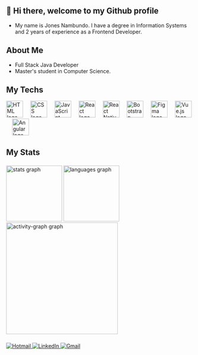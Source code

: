 ## 👋 Hi there, welcome to my Github profile

- My name is Jones Nambundo. I have a degree in Information Systems and 2 years of experience as a Frontend Developer.

## About Me
- Full Stack Java Developer
- Master's student in Computer Science.

## My Techs
<div align="left">
  <img src="https://skillicons.dev/icons?i=html" height="45" alt="HTML logo"  />
  <img width="12" />
  <img src="https://skillicons.dev/icons?i=css" height="45" alt="CSS logo"  />
  <img width="12" />
  <img src="https://skillicons.dev/icons?i=javascript" height="45" alt="JavaScript logo"  />
  <img width="12" />
  <img src="https://skillicons.dev/icons?i=react" height="45" alt="React logo"  />
  <img width="12" />
  <img src="https://skillicons.dev/icons?i=react-native" height="45" alt="React Native logo"  />
  <img width="12" />
  <img src="https://skillicons.dev/icons?i=bootstrap" height="45" alt="Bootstrap logo"  />
  <img width="12" />
  <img src="https://skillicons.dev/icons?i=figma" height="45" alt="Figma logo"  />
  <img width="12" />
  <img src="https://skillicons.dev/icons?i=vue" height="45" alt="Vue.js logo"  />
  <img width="12" />
  <img src="https://skillicons.dev/icons?i=angular" height="45" alt="Angular logo"  />
</div>

## My Stats

###

<div align="left">
  <img src="https://github-readme-stats.vercel.app/api?username=jonesnambundo&hide_title=false&hide_rank=false&show_icons=true&include_all_commits=true&count_private=true&disable_animations=false&theme=gruvbox_light&locale=en&hide_border=false&order=1" height="150" alt="stats graph"  />
  <img src="https://github-readme-stats.vercel.app/api/top-langs?username=jonesnambundo&locale=en&hide_title=false&layout=compact&card_width=320&langs_count=5&theme=gruvbox_light&hide_border=true&order=2" height="150" alt="languages graph"  />
  <img src="https://github-readme-activity-graph.vercel.app/graph?username=jonesnambundo&radius=16&theme=gruvbox&area=true&order=5&hide_title=false&hide_border=true" height="300" alt="activity-graph graph"  />
</div>

###

<div align="left">
  <a href="mailto:jonesnambundo@hotmail.com" target="_blank">
    <img src="https://img.shields.io/badge/Hotmail-0078D4?style=for-the-badge&logo=windows&logoColor=white" alt="Hotmail">
  </a>
  <a href="https://www.linkedin.com/in/jonesnambundo/" target="_blank">
    <img src="https://img.shields.io/badge/LinkedIn-0077B5?style=for-the-badge&logo=linkedin&logoColor=white" alt="LinkedIn">
  </a>
  <a href="mailto:ghustlerecords@gmail.com" target="_blank">
    <img src="https://img.shields.io/badge/Gmail-D14836?style=for-the-badge&logo=gmail&logoColor=white" alt="Gmail">
  </a>
</div>

###

<!--
**brunograna/brunograna** is a ✨ _special_ ✨ repository because its `README.md` (this file) appears on your GitHub profile.

Here are some ideas to get you started:

- 🔭 I’m currently working on ...
- 🌱 I’m currently learning ...
- 👯 I’m looking to collaborate on ...
- 🤔 I’m looking for help with ...
- 💬 Ask me about ...
- 📫 How to reach me: ...
- 😄 Pronouns: ...
- ⚡ Fun fact: ...
-->
